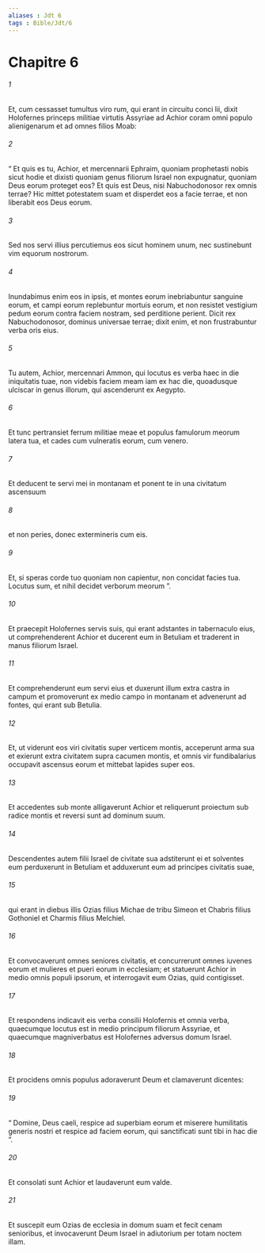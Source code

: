 ```yaml
---
aliases : Jdt 6
tags : Bible/Jdt/6
---
```


# Chapitre 6

###### 1
Et, cum cessasset tumultus viro rum, qui erant in circuitu conci lii, dixit Holofernes princeps militiae virtutis Assyriae ad Achior coram omni populo alienigenarum et ad omnes filios Moab: 
###### 2
“ Et quis es tu, Achior, et mercennarii Ephraim, quoniam prophetasti nobis sicut hodie et dixisti quoniam genus filiorum Israel non expugnatur, quoniam Deus eorum proteget eos? Et quis est Deus, nisi Nabuchodonosor rex omnis terrae? Hic mittet potestatem suam et disperdet eos a facie terrae, et non liberabit eos Deus eorum. 
###### 3
Sed nos servi illius percutiemus eos sicut hominem unum, nec sustinebunt vim equorum nostrorum. 
###### 4
Inundabimus enim eos in ipsis, et montes eorum inebriabuntur sanguine eorum, et campi eorum replebuntur mortuis eorum, et non resistet vestigium pedum eorum contra faciem nostram, sed perditione perient. Dicit rex Nabuchodonosor, dominus universae terrae; dixit enim, et non frustrabuntur verba oris eius. 
###### 5
Tu autem, Achior, mercennari Ammon, qui locutus es verba haec in die iniquitatis tuae, non videbis faciem meam iam ex hac die, quoadusque ulciscar in genus illorum, qui ascenderunt ex Aegypto. 
###### 6
Et tunc pertransiet ferrum militiae meae et populus famulorum meorum latera tua, et cades cum vulneratis eorum, cum venero. 
###### 7
Et deducent te servi mei in montanam et ponent te in una civitatum ascensuum 
###### 8
et non peries, donec extermineris cum eis. 
###### 9
Et, si speras corde tuo quoniam non capientur, non concidat facies tua. Locutus sum, et nihil decidet verborum meorum ”.
###### 10
Et praecepit Holofernes servis suis, qui erant adstantes in tabernaculo eius, ut comprehenderent Achior et ducerent eum in Betuliam et traderent in manus filiorum Israel. 
###### 11
Et comprehenderunt eum servi eius et duxerunt illum extra castra in campum et promoverunt ex medio campo in montanam et advenerunt ad fontes, qui erant sub Betulia. 
###### 12
Et, ut viderunt eos viri civitatis super verticem montis, acceperunt arma sua et exierunt extra civitatem supra cacumen montis, et omnis vir fundibalarius occupavit ascensus eorum et mittebat lapides super eos. 
###### 13
Et accedentes sub monte alligaverunt Achior et reliquerunt proiectum sub radice montis et reversi sunt ad dominum suum. 
###### 14
Descendentes autem filii Israel de civitate sua adstiterunt ei et solventes eum perduxerunt in Betuliam et adduxerunt eum ad principes civitatis suae, 
###### 15
qui erant in diebus illis Ozias filius Michae de tribu Simeon et Chabris filius Gothoniel et Charmis filius Melchiel. 
###### 16
Et convocaverunt omnes seniores civitatis, et concurrerunt omnes iuvenes eorum et mulieres et pueri eorum in ecclesiam; et statuerunt Achior in medio omnis populi ipsorum, et interrogavit eum Ozias, quid contigisset. 
###### 17
Et respondens indicavit eis verba consilii Holofernis et omnia verba, quaecumque locutus est in medio principum filiorum Assyriae, et quaecumque magniverbatus est Holofernes adversus domum Israel. 
###### 18
Et procidens omnis populus adoraverunt Deum et clamaverunt dicentes: 
###### 19
“ Domine, Deus caeli, respice ad superbiam eorum et miserere humilitatis generis nostri et respice ad faciem eorum, qui sanctificati sunt tibi in hac die ”. 
###### 20
Et consolati sunt Achior et laudaverunt eum valde. 
###### 21
Et suscepit eum Ozias de ecclesia in domum suam et fecit cenam senioribus, et invocaverunt Deum Israel in adiutorium per totam noctem illam. 
